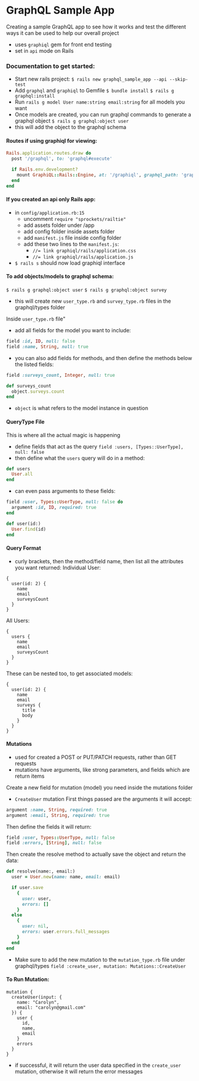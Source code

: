 # GraphQL Sample App

Creating a sample GraphQL app to see how it works and test the different ways it can be used to help our overall project

- uses `graphiql` gem for front end testing
- set in `api` mode on Rails

### Documentation to get started:

- Start new rails project:
`$ rails new graphql_sample_app --api --skip-test`
- Add `graphql` and `graphiql` to Gemfile
`$ bundle install`
`$ rails g graphql:install`
- Run `rails g model User name:string email:string` for all models you want
- Once models are created, you can run graphql commands to generate a graphql object
`$ rails g graphql:object user`
- this will add the object to the graphql schema

#### Routes if using graphiql for viewing:
```ruby
Rails.application.routes.draw do
  post '/graphql', to: 'graphql#execute'

  if Rails.env.development?
    mount GraphiQL::Rails::Engine, at: '/graphiql', graphql_path: 'graphql#execute'
  end
end
```

#### If you created an api only Rails app:
- in `config/application.rb:15`
  - uncomment `require "sprockets/railtie"`
  - add assets folder under /app
  - add config folder inside assets folder
  - add `manifest.js` file inside config folder
  - add these two lines to the `manifest.js`:
    - `//= link graphiql/rails/application.css`
    - `//= link graphiql/rails/application.js`
- `$ rails s` should now load graphiql interface

#### To add objects/models to graphql schema:
`$ rails g graphql:object user`
`$ rails g graphql:object survey`
- this will create new `user_type.rb` and `survey_type.rb` files in the graphql/types folder

Inside `user_type.rb` file"
- add all fields for the model you want to include:
```ruby
field :id, ID, null: false
field :name, String, null: true
```
- you can also add fields for methods, and then define the methods below the listed fields:
```ruby
field :surveys_count, Integer, null: true

def surveys_count
  object.surveys.count
end
```
- `object` is what refers to the model instance in question

#### QueryType File
This is where all the actual magic is happening
- define fields that act as the query
`field :users, [Types::UserType], null: false`
- then define what the `users` query will do in a method:
```ruby
def users
  User.all
end
```
- can even pass arguments to these fields:
```ruby
field :user, Types::UserType, null: false do
  argument :id, ID, required: true
end

def user(id:)
  User.find(id)
end
```

#### Query Format
- curly brackets, then the method/field name, then list all the attributes you want returned:
Individual User:
```
{
  user(id: 2) {
    name
    email
    surveysCount
  }
}
```
All Users:
```
{
  users {
    name
    email
    surveysCount
  }
}
```
These can be nested too, to get associated models:
```
{
  user(id: 2) {
    name
    email
    surveys {
      title
      body
    }
  }
}
```

#### Mutations
- used for created a POST or PUT/PATCH requests, rather than GET requests
- mutations have arguments, like strong parameters, and fields which are return items

Create a new field for mutation (model) you need inside the mutations folder
- `CreateUser` mutation
First things passed are the arguments it will accept:
```ruby
argument :name, String, required: true
argument :email, String, required: true
```
Then define the fields it will return:
```ruby
field :user, Types::UserType, null: false
field :errors, [String], null: false
```
Then create the resolve method to actually save the object and return the data:
```ruby
def resolve(name:, email:)
  user = User.new(name: name, email: email)

  if user.save
    {
      user: user,
      errors: []
    }
  else
    {
      user: nil,
      errors: user.errors.full_messages
    }
  end
end
```

- Make sure to add the new mutation to the `mutation_type.rb` file under graphql/types
`field :create_user, mutation: Mutations::CreateUser`

#### To Run Mutation:
```
mutation {
  createUser(input: {
    name: "Carolyn",
    email: "carolyn@gmail.com"
  }) {
    user {
      id,
      name,
      email
    }
    errors
  }
}
```
- if successful, it will return the user data specified in the `create_user` mutation, otherwise it will return the error messages
